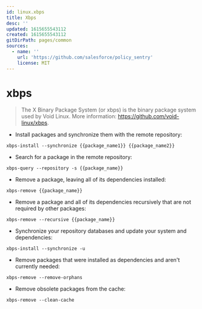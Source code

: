 ```yaml
---
id: linux.xbps
title: Xbps
desc: ''
updated: 1615655543112
created: 1615655543112
gitDirPath: pages/common
sources:
  - name: ''
    url: 'https://github.com/salesforce/policy_sentry'
    license: MIT
---
```

# xbps

> The X Binary Package System (or xbps) is the binary package system used by Void Linux.
> More information: <https://github.com/void-linux/xbps>.

- Install packages and synchronize them with the remote repository:

`xbps-install --synchronize {{package_name1}} {{package_name2}}`

- Search for a package in the remote repository:

`xbps-query --repository -s {{package_name}}`

- Remove a package, leaving all of its dependencies installed:

`xbps-remove {{package_name}}`

- Remove a package and all of its dependencies recursively that are not required by other packages:

`xbps-remove --recursive {{package_name}}`

- Synchronize your repository databases and update your system and dependencies:

`xbps-install --synchronize -u`

- Remove packages that were installed as dependencies and aren't currently needed:

`xbps-remove --remove-orphans`

- Remove obsolete packages from the cache:

`xbps-remove --clean-cache`

